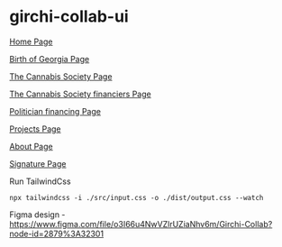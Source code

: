 # girchi-collab-ui

[Home Page](https://girchi.github.io/girchi-markup/src/index.html)

[Birth of Georgia Page](https://girchi.github.io/girchi-markup/src/bog.html)

[The Cannabis Society Page](https://girchi.github.io/girchi-markup/src/cannabis-society.html)

[The Cannabis Society financiers Page](https://girchi.github.io/girchi-markup/src/cannabis-society-financiers)

[Politician financing Page](https://girchi.github.io/girchi-markup/src/financing.html)

[Projects Page](https://girchi.github.io/girchi-markup/src/projects.html)

[About Page](https://girchi.github.io/girchi-markup/src/about.html)

[Signature Page](https://girchi.github.io/girchi-markup/src/signature.html)


Run TailwindCss
```
npx tailwindcss -i ./src/input.css -o ./dist/output.css --watch
```
Figma design - https://www.figma.com/file/o3I66u4NwVZlrUZiaNhv6m/Girchi-Collab?node-id=2879%3A32301
